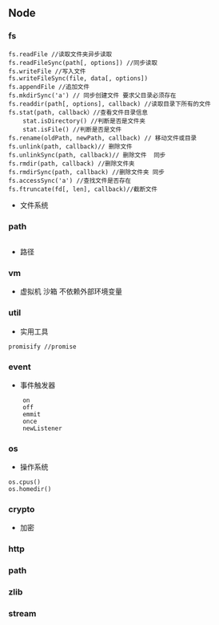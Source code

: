 ## Node

### fs

```code
fs.readFile //读取文件夹异步读取
fs.readFileSync(path[, options]) //同步读取
fs.writeFile //写入文件
fs.writeFileSync(file, data[, options])
fs.appendFile //追加文件
fs.mkdirSync('a') // 同步创建文件 要求父目录必须存在
fs.readdir(path[, options], callback) //读取目录下所有的文件
fs.stat(path, callback）//查看文件目录信息
    stat.isDirectory() //判断是否是文件夹
    stat.isFile() //判断是否是文件
fs.rename(oldPath, newPath, callback) // 移动文件或目录
fs.unlink(path, callback)// 删除文件
fs.unlinkSync(path, callback)// 删除文件  同步
fs.rmdir(path, callback) //删除文件夹
fs.rmdirSync(path, callback) //删除文件夹 同步
fs.accessSync('a') //查找文件是否存在
fs.ftruncate(fd[, len], callback)//截断文件
```

-   文件系统

### path

```code

```

-   路径

### vm

-   虚拟机 沙箱 不依赖外部环境变量

### util

-   实用工具

```code
promisify //promise
```

### event

-   事件触发器

```code
    on
    off
    emmit
    once
    newListener
```

### os

-   操作系统

```code
os.cpus()
os.homedir()
```

### crypto

-   加密

### http

### path

### zlib

### stream
